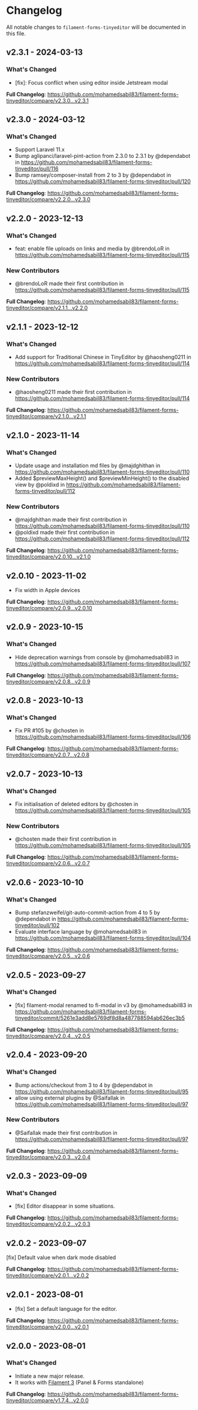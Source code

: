 # Changelog

All notable changes to `filament-forms-tinyeditor` will be documented in this file.

## v2.3.1 - 2024-03-13

### What's Changed

* [fix]: Focus conflict when using editor inside Jetstream modal

**Full Changelog**: https://github.com/mohamedsabil83/filament-forms-tinyeditor/compare/v2.3.0...v2.3.1

## v2.3.0 - 2024-03-12

### What's Changed

* Support Laravel 11.x
* Bump aglipanci/laravel-pint-action from 2.3.0 to 2.3.1 by @dependabot in https://github.com/mohamedsabil83/filament-forms-tinyeditor/pull/116
* Bump ramsey/composer-install from 2 to 3 by @dependabot in https://github.com/mohamedsabil83/filament-forms-tinyeditor/pull/120

**Full Changelog**: https://github.com/mohamedsabil83/filament-forms-tinyeditor/compare/v2.2.0...v2.3.0

## v2.2.0 - 2023-12-13

### What's Changed

* feat: enable file uploads on links and media by @brendoLoR in https://github.com/mohamedsabil83/filament-forms-tinyeditor/pull/115

### New Contributors

* @brendoLoR made their first contribution in https://github.com/mohamedsabil83/filament-forms-tinyeditor/pull/115

**Full Changelog**: https://github.com/mohamedsabil83/filament-forms-tinyeditor/compare/v2.1.1...v2.2.0

## v2.1.1 - 2023-12-12

### What's Changed

* Add support for Traditional Chinese in TinyEditor by @haosheng0211 in https://github.com/mohamedsabil83/filament-forms-tinyeditor/pull/114

### New Contributors

* @haosheng0211 made their first contribution in https://github.com/mohamedsabil83/filament-forms-tinyeditor/pull/114

**Full Changelog**: https://github.com/mohamedsabil83/filament-forms-tinyeditor/compare/v2.1.0...v2.1.1

## v2.1.0 - 2023-11-14

### What's Changed

- Update usage and installation md files by @majdghithan in https://github.com/mohamedsabil83/filament-forms-tinyeditor/pull/110
- Added $previewMaxHeight() and $previewMinHeight() to the disabled view by @poldixd in https://github.com/mohamedsabil83/filament-forms-tinyeditor/pull/112

### New Contributors

- @majdghithan made their first contribution in https://github.com/mohamedsabil83/filament-forms-tinyeditor/pull/110
- @poldixd made their first contribution in https://github.com/mohamedsabil83/filament-forms-tinyeditor/pull/112

**Full Changelog**: https://github.com/mohamedsabil83/filament-forms-tinyeditor/compare/v2.0.10...v2.1.0

## v2.0.10 - 2023-11-02

- Fix width in Apple devices

**Full Changelog**: https://github.com/mohamedsabil83/filament-forms-tinyeditor/compare/v2.0.9...v2.0.10

## v2.0.9 - 2023-10-15

### What's Changed

- Hide deprecation warnings from console by @mohamedsabil83 in https://github.com/mohamedsabil83/filament-forms-tinyeditor/pull/107

**Full Changelog**: https://github.com/mohamedsabil83/filament-forms-tinyeditor/compare/v2.0.8...v2.0.9

## v2.0.8 - 2023-10-13

### What's Changed

- Fix PR #105 by @chosten in https://github.com/mohamedsabil83/filament-forms-tinyeditor/pull/106

**Full Changelog**: https://github.com/mohamedsabil83/filament-forms-tinyeditor/compare/v2.0.7...v2.0.8

## v2.0.7 - 2023-10-13

### What's Changed

- Fix initialisation of deleted editors by @chosten in https://github.com/mohamedsabil83/filament-forms-tinyeditor/pull/105

### New Contributors

- @chosten made their first contribution in https://github.com/mohamedsabil83/filament-forms-tinyeditor/pull/105

**Full Changelog**: https://github.com/mohamedsabil83/filament-forms-tinyeditor/compare/v2.0.6...v2.0.7

## v2.0.6 - 2023-10-10

### What's Changed

- Bump stefanzweifel/git-auto-commit-action from 4 to 5 by @dependabot in https://github.com/mohamedsabil83/filament-forms-tinyeditor/pull/102
- Evaluate interface language by @mohamedsabil83 in https://github.com/mohamedsabil83/filament-forms-tinyeditor/pull/104

**Full Changelog**: https://github.com/mohamedsabil83/filament-forms-tinyeditor/compare/v2.0.5...v2.0.6

## v2.0.5 - 2023-09-27

### What's Changed

- [fix] filament-modal renamed to fi-modal in v3 by @mohamedsabil83 in https://github.com/mohamedsabil83/filament-forms-tinyeditor/commit/5261e3add8e5769df8d8a487788594ab626ec3b5

**Full Changelog**: https://github.com/mohamedsabil83/filament-forms-tinyeditor/compare/v2.0.4...v2.0.5

## v2.0.4 - 2023-09-20

### What's Changed

- Bump actions/checkout from 3 to 4 by @dependabot in https://github.com/mohamedsabil83/filament-forms-tinyeditor/pull/95
- allow using external plugins by @Saifallak in https://github.com/mohamedsabil83/filament-forms-tinyeditor/pull/97

### New Contributors

- @Saifallak made their first contribution in https://github.com/mohamedsabil83/filament-forms-tinyeditor/pull/97

**Full Changelog**: https://github.com/mohamedsabil83/filament-forms-tinyeditor/compare/v2.0.3...v2.0.4

## v2.0.3 - 2023-09-09

### What's Changed

- [fix] Editor disappear in some situations.

**Full Changelog**: https://github.com/mohamedsabil83/filament-forms-tinyeditor/compare/v2.0.2...v2.0.3

## v2.0.2 - 2023-09-07

[fix] Default value when dark mode disabled

**Full Changelog**: https://github.com/mohamedsabil83/filament-forms-tinyeditor/compare/v2.0.1...v2.0.2

## v2.0.1 - 2023-08-01

- [fix] Set a default language for the editor.

**Full Changelog**: https://github.com/mohamedsabil83/filament-forms-tinyeditor/compare/v2.0.0...v2.0.1

## v2.0.0 - 2023-08-01

### What's Changed

- Initiate a new major release.
- It works with [Filament 3](https://filamentphp.com) (Panel & Forms standalone)

**Full Changelog**: https://github.com/mohamedsabil83/filament-forms-tinyeditor/compare/v1.7.4...v2.0.0
